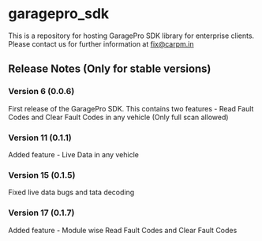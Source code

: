 # garagepro_sdk
This is a repository for hosting GaragePro SDK library for enterprise clients. Please contact us for further information at fix@carpm.in

## Release Notes (Only for stable versions)

### Version 6 (0.0.6)
First release of the GaragePro SDK. This contains two features - Read Fault Codes and Clear Fault Codes in any vehicle (Only full scan allowed)

### Version 11 (0.1.1)
Added feature - Live Data in any vehicle

### Version 15 (0.1.5)
Fixed live data bugs and tata decoding

### Version 17 (0.1.7)
Added feature - Module wise Read Fault Codes and Clear Fault Codes
